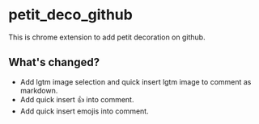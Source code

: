 # petit_deco_github

This is chrome extension to add petit decoration on github.

## What's changed?
- Add lgtm image selection and quick insert lgtm image to comment as markdown.
- Add quick insert :+1: into comment.
- Add quick insert emojis into comment.
